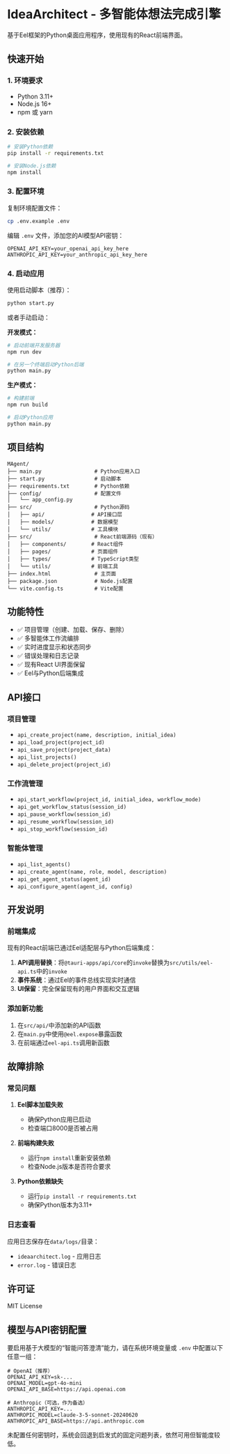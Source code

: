 # IdeaArchitect - 多智能体想法完成引擎

基于Eel框架的Python桌面应用程序，使用现有的React前端界面。

## 快速开始

### 1. 环境要求

- Python 3.11+
- Node.js 16+
- npm 或 yarn

### 2. 安装依赖

```bash
# 安装Python依赖
pip install -r requirements.txt

# 安装Node.js依赖
npm install
```

### 3. 配置环境

复制环境配置文件：
```bash
cp .env.example .env
```

编辑 `.env` 文件，添加您的AI模型API密钥：
```
OPENAI_API_KEY=your_openai_api_key_here
ANTHROPIC_API_KEY=your_anthropic_api_key_here
```

### 4. 启动应用

使用启动脚本（推荐）：
```bash
python start.py
```

或者手动启动：

**开发模式：**
```bash
# 启动前端开发服务器
npm run dev

# 在另一个终端启动Python后端
python main.py
```

**生产模式：**
```bash
# 构建前端
npm run build

# 启动Python应用
python main.py
```

## 项目结构

```
MAgent/
├── main.py                 # Python应用入口
├── start.py                # 启动脚本
├── requirements.txt        # Python依赖
├── config/                 # 配置文件
│   └── app_config.py
├── src/                    # Python源码
│   ├── api/               # API接口层
│   ├── models/            # 数据模型
│   └── utils/             # 工具模块
├── src/                    # React前端源码（现有）
│   ├── components/        # React组件
│   ├── pages/             # 页面组件
│   ├── types/             # TypeScript类型
│   └── utils/             # 前端工具
├── index.html              # 主页面
├── package.json            # Node.js配置
└── vite.config.ts          # Vite配置
```

## 功能特性

- ✅ 项目管理（创建、加载、保存、删除）
- ✅ 多智能体工作流编排
- ✅ 实时进度显示和状态同步
- ✅ 错误处理和日志记录
- ✅ 现有React UI界面保留
- ✅ Eel与Python后端集成

## API接口

### 项目管理
- `api_create_project(name, description, initial_idea)`
- `api_load_project(project_id)`
- `api_save_project(project_data)`
- `api_list_projects()`
- `api_delete_project(project_id)`

### 工作流管理
- `api_start_workflow(project_id, initial_idea, workflow_mode)`
- `api_get_workflow_status(session_id)`
- `api_pause_workflow(session_id)`
- `api_resume_workflow(session_id)`
- `api_stop_workflow(session_id)`

### 智能体管理
- `api_list_agents()`
- `api_create_agent(name, role, model, description)`
- `api_get_agent_status(agent_id)`
- `api_configure_agent(agent_id, config)`

## 开发说明

### 前端集成

现有的React前端已通过Eel适配层与Python后端集成：

1. **API调用替换**：将`@tauri-apps/api/core`的`invoke`替换为`src/utils/eel-api.ts`中的`invoke`
2. **事件系统**：通过Eel的事件总线实现实时通信
3. **UI保留**：完全保留现有的用户界面和交互逻辑

### 添加新功能

1. 在`src/api/`中添加新的API函数
2. 在`main.py`中使用`@eel.expose`暴露函数
3. 在前端通过`eel-api.ts`调用新函数

## 故障排除

### 常见问题

1. **Eel脚本加载失败**
   - 确保Python应用已启动
   - 检查端口8000是否被占用

2. **前端构建失败**
   - 运行`npm install`重新安装依赖
   - 检查Node.js版本是否符合要求

3. **Python依赖缺失**
   - 运行`pip install -r requirements.txt`
   - 确保Python版本为3.11+

### 日志查看

应用日志保存在`data/logs/`目录：
- `ideaarchitect.log` - 应用日志
- `error.log` - 错误日志

## 许可证

MIT License

## 模型与API密钥配置

要启用基于大模型的“智能问答澄清”能力，请在系统环境变量或 `.env` 中配置以下任意一组：

```
# OpenAI（推荐）
OPENAI_API_KEY=sk-...
OPENAI_MODEL=gpt-4o-mini
OPENAI_API_BASE=https://api.openai.com

# Anthropic（可选，作为备选）
ANTHROPIC_API_KEY=...
ANTHROPIC_MODEL=claude-3-5-sonnet-20240620
ANTHROPIC_API_BASE=https://api.anthropic.com
```

未配置任何密钥时，系统会回退到启发式的固定问题列表，依然可用但智能度较低。
